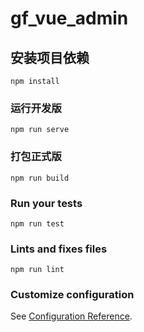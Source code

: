 # gf_vue_admin

## 安装项目依赖
```
npm install
```

### 运行开发版
```
npm run serve
```

### 打包正式版
```
npm run build
```

### Run your tests
```
npm run test
```

### Lints and fixes files
```
npm run lint
```

### Customize configuration
See [Configuration Reference](https://cli.vuejs.org/config/).
